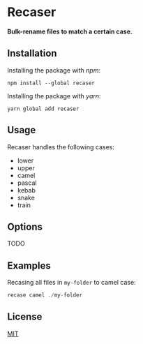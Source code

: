# Recaser

**Bulk-rename files to match a certain case.**

## Installation

Installing the package with _npm_:

```shell
npm install --global recaser
```

Installing the package with _yarn_:

```shell
yarn global add recaser
```

## Usage

Recaser handles the following cases:

- lower
- upper
- camel
- pascal
- kebab
- snake
- train

## Options

TODO

## Examples

Recasing all files in `my-folder` to camel case:

```javascript
recase camel ./my-folder
```

## License

[MIT](http://ilee.mit-license.org)
